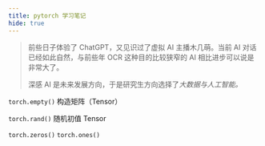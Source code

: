 ```yaml
---
title: pytorch 学习笔记
hide: true
---
```

> 前些日子体验了 ChatGPT，又见识过了虚拟 AI 主播木几萌。当前 AI 对话已经如此自然，与前些年 OCR 这种目的比较狭窄的 AI 相比进步可以说是非常大了。
>
> 深感 AI 是未来发展方向，于是研究生方向选择了*大数据与人工智能。*

`torch.empty()` 构造矩阵（Tensor）

`torch.rand()` 随机初值 Tensor

`torch.zeros()` `torch.ones()`
